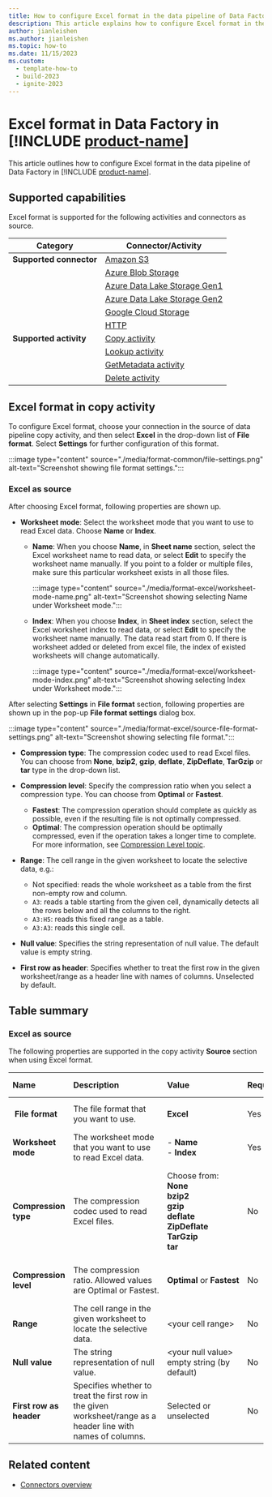 ```yaml
---
title: How to configure Excel format in the data pipeline of Data Factory in Microsoft Fabric
description: This article explains how to configure Excel format in the data pipeline of Data Factory in Microsoft Fabric.
author: jianleishen
ms.author: jianleishen
ms.topic: how-to
ms.date: 11/15/2023
ms.custom:
  - template-how-to
  - build-2023
  - ignite-2023
---
```


# Excel format in Data Factory in [!INCLUDE [product-name](../includes/product-name.md)] 

This article outlines how to configure Excel format in the data pipeline of Data Factory in [!INCLUDE [product-name](../includes/product-name.md)].

## Supported capabilities

Excel format is supported for the following activities and connectors as source.

| Category | Connector/Activity | 
|---|---|
| **Supported connector** | [Amazon S3](connector-amazon-s3-copy-activity.md)|
|  | [Azure Blob Storage](connector-azure-blob-storage-copy-activity.md) |
|  | [Azure Data Lake Storage Gen1](connector-azure-data-lake-storage-gen1-copy-activity.md) |
|  | [Azure Data Lake Storage Gen2](connector-azure-data-lake-storage-gen2-copy-activity.md)|
|  | [Google Cloud Storage](connector-google-cloud-storage-copy-activity.md) | 
|  | [HTTP](connector-http-copy-activity.md)| 
| **Supported activity** | [Copy activity](copy-data-activity.md) |
|  | [Lookup activity](lookup-activity.md) |
|  | [GetMetadata activity](get-metadata-activity.md) |
|  | [Delete activity](delete-data-activity.md) | 

## Excel format in copy activity

To configure Excel format, choose your connection in the source of data pipeline copy activity, and then select **Excel** in the drop-down list of **File format**. Select **Settings** for further configuration of this format.

:::image type="content" source="./media/format-common/file-settings.png" alt-text="Screenshot showing file format settings.":::

### Excel as source 

After choosing Excel format, following properties are shown up.

- **Worksheet mode**: Select the worksheet mode that you want to use to read Excel data. Choose **Name** or **Index**.

    - **Name**: When you choose **Name**, in **Sheet name** section, select the Excel worksheet name to read data, or select **Edit** to specify the worksheet name manually. If you point to a folder or multiple files, make sure this particular worksheet exists in all those files.
    
        :::image type="content" source="./media/format-excel/worksheet-mode-name.png" alt-text="Screenshot showing selecting Name under Worksheet mode.":::

    - **Index**: When you choose **Index**, in **Sheet index** section, select the Excel worksheet index to read data, or select **Edit** to specify the worksheet name manually. The data read start from 0. If there is worksheet added or deleted from excel file, the index of existed worksheets will change automatically.
    
        :::image type="content" source="./media/format-excel/worksheet-mode-index.png" alt-text="Screenshot showing selecting Index under Worksheet mode.":::

After selecting **Settings** in **File format** section, following properties are shown up in the pop-up **File format settings** dialog box.

:::image type="content" source="./media/format-excel/source-file-format-settings.png" alt-text="Screenshot showing selecting file format.":::

- **Compression type**: The compression codec used to read Excel files.
You can choose from **None**, **bzip2**, **gzip**, **deflate**, **ZipDeflate**, **TarGzip** or **tar** type in the drop-down list.

- **Compression level**: Specify the compression ratio when you select a compression type. You can choose from **Optimal** or **Fastest**.

    - **Fastest**: The compression operation should complete as quickly as possible, even if the resulting file is not optimally compressed.
    - **Optimal**: The compression operation should be optimally compressed, even if the operation takes a longer time to complete. For more information, see [Compression Level topic](/dotnet/api/system.io.compression.compressionlevel).

- **Range**: The cell range in the given worksheet to locate the selective data, e.g.:
    - Not specified: reads the whole worksheet as a table from the first non-empty row and column.
    - `A3`: reads a table starting from the given cell, dynamically detects all the rows below and all the columns to the right.
    - `A3:H5`: reads this fixed range as a table.
    - `A3:A3`: reads this single cell.

- **Null value**: Specifies the string representation of null value. The default value is empty string.

- **First row as header**: Specifies whether to treat the first row in the given worksheet/range as a header line with names of columns. Unselected by default.


## Table summary

### Excel as source

The following properties are supported in the copy activity **Source** section when using Excel format.

|Name |Description |Value|Required |JSON script property |
|:---|:---|:---|:---|:---|
| **File format**|The file format that you want to use.| **Excel**|Yes|type (*under `datasetSettings`*):<br>Excel|
|**Worksheet mode** |The worksheet mode that you want to use to read Excel data. | - **Name**<br> - **Index**|Yes | - sheetName<br>- sheetIndex|
|**Compression type**|The compression codec used to read Excel files.|Choose from:<br>**None**<br>**bzip2** <br>**gzip**<br>**deflate**<br>**ZipDeflate**<br>**TarGzip** <br>**tar**|No|type (*under `compression`*):  <br><br>bzip2<br>gzip<br>deflate<br>ZipDeflate<br>TarGzip <br>tar|
|**Compression level** |The compression ratio. Allowed values are Optimal or Fastest.|**Optimal** or **Fastest**|No |level (*under `compression`*): <br>Fastest<br>Optimal |
|**Range**|The cell range in the given worksheet to locate the selective data.| \<your cell range\> |No | range|
|**Null value**|The string representation of null value.| \<your null value\> <br> empty string (by default) |No | nullValue|
|**First row as header**|Specifies whether to treat the first row in the given worksheet/range as a header line with names of columns.| Selected or unselected |No| firstRowAsHeader: <br> true or false (default)|

## Related content

- [Connectors overview](connector-overview.md)
